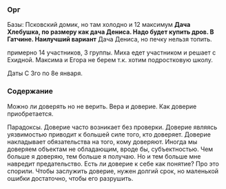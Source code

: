 ### Орг

Базы:
Псковский домик, но там холодно и 12 максимум
**Дача Хлебушка, по размеру как дача Дениса. Надо будет купить дров. В Гатчине. Наилучший вариант**
Дача Дениса, но печку нельзя топить.

примерно 14 участников, 3 группы.
Миха едет участником и решает с Ехидной.
Максима и Егора не берем т.к. хотим подростковую школу.

Даты С 3го по 8е января.
### Содержание

Можно ли доверять но не верить.
Вера и доверие.
Как доверие приобретается.

Парадоксы.
Доверие часто возникает без проверки.
Доверие являясь уязвимостью приводит к большей силе того, кто доверяет.
Доверие накладывает обязательства на того, кому доверяют.
Иногда мы доверяем объектам не обладающим, вроде бы, субъектностью.
Чем больше я доверяю, тем больше я получаю. Но и тем больше мне навредит предательство.
Есть ли доверие к себе как понятие? Про это спорили.
Чтобы заслужить доверие, нужен долгий срок, но маленькой ошибки достаточно, чтобы его разрушить.



